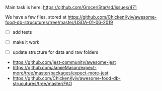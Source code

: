 Main task is here: https://github.com/GroceriStar/sd/issues/471

We have a few files, stored at https://github.com/ChickenKyiv/awesome-food-db-strucutures/tree/master/USDA-01-06-2019


- [ ] add tests
- [ ] make it work
- [ ] update structure for data and raw folders



- https://github.com/jest-community/awesome-jest
- https://github.com/JamieMason/expect-more/tree/master/packages/expect-more-jest
- https://github.com/ChickenKyiv/awesome-food-db-strucutures/tree/master/FAO
